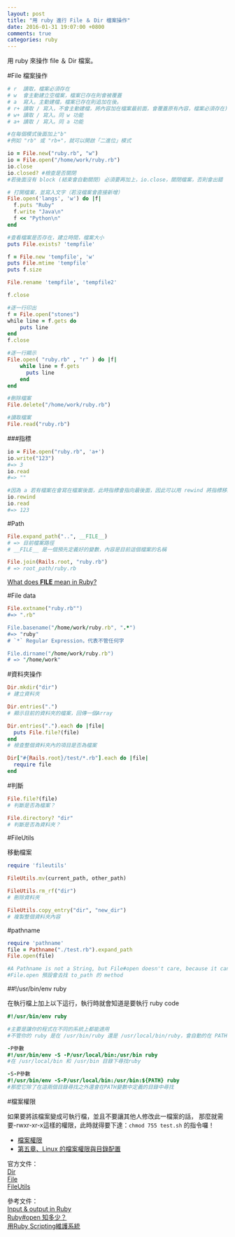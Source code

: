 ```yaml
---
layout: post
title: "用 ruby 進行 File ＆ Dir 檔案操作"
date: 2016-01-31 19:07:00 +0800
comments: true
categories: ruby
---
```

用 ruby 來操作 file ＆ Dir 檔案。

<!-- more -->

#File 檔案操作

```ruby
# r  讀取，檔案必須存在
# w  會主動建立空檔案，檔案已存在則會被覆蓋
# a  寫入。主動建檔，檔案已存在則追加在後。
# r+ 讀取 / 寫入，不會主動建檔，將內容加在檔案最前面，會覆蓋原有內容，檔案必須存在)
# w+ 讀取 / 寫入。同 w 功能
# a+ 讀取 / 寫入。同 a 功能

#在每個模式後面加上"b"
#例如 "rb" 或 "rb+"，就可以開啟「二進位」模式 

io = File.new("ruby.rb", "w")
io = File.open("/home/work/ruby.rb")
io.close
io.closed? #檢查是否關閉
#若後面沒有 block (結束會自動關閉) 必須要再加上，io.close，關閉檔案，否則會出錯
```

```ruby
# 打開檔案，並寫入文字（若沒檔案會直接新增）
File.open('langs', 'w') do |f|
  f.puts "Ruby"
  f.write "Java\n"
  f << "Python\n"
end
```

```ruby
#查看檔案是否存在，建立時間，檔案大小
puts File.exists? 'tempfile'

f = File.new 'tempfile', 'w'
puts File.mtime 'tempfile'
puts f.size

File.rename 'tempfile', 'tempfile2'

f.close
```

```ruby
#逐一行印出
f = File.open("stones")
while line = f.gets do
    puts line
end
f.close

#逐一行顯示
File.open( "ruby.rb" , "r" ) do |f|
	while line = f.gets
	  puts line
	end
end
```

```ruby
#刪除檔案
File.delete("/home/work/ruby.rb")

#讀取檔案
File.read("ruby.rb")
```

###指標

```ruby
io = File.open("ruby.rb", 'a+')
io.write("123")
#=> 3
io.read
#=> ""

#因為 a 若有檔案在會寫在檔案後面，此時指標會指向最後面，因此可以用 rewind 將指標移致最前面
io.rewind
io.read
#=> 123
```

#Path

```ruby
File.expand_path("..", __FILE__)
# => 目前檔案路徑
# __FILE__ 是一個預先定義好的變數，內容是目前這個檔案的名稱

File.join(Rails.root, "ruby.rb")
# => root_path/ruby.rb
```

[What does __FILE__ mean in Ruby?](http://stackoverflow.com/questions/224379/what-does-file-mean-in-ruby)

#File data

```ruby
File.extname("ruby.rb"")
#=> ".rb"

File.basename("/home/work/ruby.rb", ".*")
#=> "ruby"
# `*` Regular Expression，代表不管任何字

File.dirname("/home/work/ruby.rb")
# => "/home/work"
```

#資料夾操作

```ruby
Dir.mkdir("dir")
# 建立資料夾

Dir.entries(".")
# 顯示目前的資料夾的檔案，回傳一個Array

Dir.entries(".").each do |file|
  puts File.file?(file)
end
# 檢查整個資料夾內的項目是否為檔案

Dir["#{Rails.root}/test/*.rb"].each do |file|
  require file
end
```

#判斷
```ruby
File.file?(file)
# 判斷是否為檔案？

File.directory? "dir"
# 判斷是否為資料夾？
```

#FileUtils

移動檔案

```ruby
require 'fileutils'

FileUtils.mv(current_path, other_path)

FileUtils.rm_rf("dir")
# 刪除資料夾

FileUtils.copy_entry("dir", "new_dir")
# 複製整個資料夾內容
```

#pathname

```ruby
require 'pathname'
file = Pathname("./test.rb").expand_path
File.open(file)

#A Pathname is not a String, but File#open doesn't care, because it can be converted to a Wlename String via its #to_path method.
#File.open 預設會去找 to_path 的 method
```

#\#!/usr/bin/env ruby

在執行檔上加上以下這行，執行時就會知道是要執行 ruby code

```ruby
#!/usr/bin/env ruby

#主要是讓你的程式在不同的系統上都能適用
#不管你的 ruby 是在 /usr/bin/ruby 還是 /usr/local/bin/ruby，會自動的在 PATH 變數中所定義的目錄中尋找ruby來執行

-P參數
#!/usr/bin/env -S -P/usr/local/bin:/usr/bin ruby
#在 /usr/local/bin 和 /usr/bin 目錄下尋找ruby

-S-P參數
#!/usr/bin/env -S-P/usr/local/bin:/usr/bin:${PATH} ruby
#那麼它除了在這兩個目錄尋找之外還會在PATH變數中定義的目錄中尋找
```

#檔案權限

如果要將該檔案變成可執行檔，並且不要讓其他人修改此一檔案的話， 那麼就需要-rwxr-xr-x這樣的權限，此時就得要下達：`chmod 755 test.sh` 的指令囉！

* [檔案權限](http://s2.naes.tn.edu.tw/~kv/file.htm)
* [第五章、Linux 的檔案權限與目錄配置](http://linux.vbird.org/linux_basic/0210filepermission.php)

官方文件：  
[Dir](https://ruby-doc.org/core-2.2.0/Dir.html)  
[File](http://ruby-doc.org/core-2.3.0/File.html)  
[FileUtils](http://ruby-doc.org/stdlib-2.2.2/libdoc/fileutils/rdoc/FileUtils.html#method-c-cd)

參考文件：  
[Input & output in Ruby](http://zetcode.com/lang/rubytutorial/io/)  
[Ruby#open 知多少？](https://blog.alphacamp.co/2016/06/30/ruby-open/)   
[用Ruby Scripting維護系統](http://motion-express.com/trainings/scripting-in-ruby/screencasts/manipulating-files)  
  
